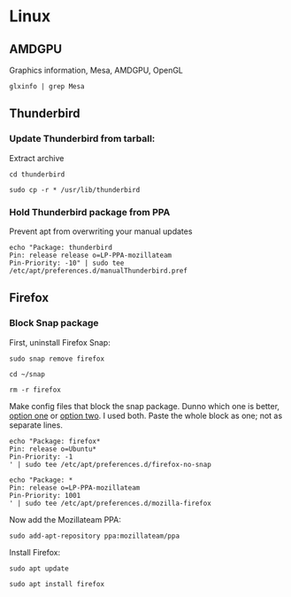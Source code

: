 # Linux

## AMDGPU

Graphics information, Mesa, AMDGPU, OpenGL

`glxinfo | grep Mesa`


## Thunderbird

### Update Thunderbird from tarball:

Extract archive

`cd thunderbird`

`sudo cp -r * /usr/lib/thunderbird`

### Hold Thunderbird package from PPA

Prevent apt from overwriting your manual updates

```
echo "Package: thunderbird
Pin: release release o=LP-PPA-mozillateam
Pin-Priority: -10" | sudo tee /etc/apt/preferences.d/manualThunderbird.pref
```



## Firefox

### Block Snap package

First, uninstall Firefox Snap:

`sudo snap remove firefox`

`cd ~/snap`

`rm -r firefox`


Make config files that block the snap package. Dunno which one is better, [option one](https://www.debugpoint.com/remove-firefox-snap-ubuntu/) or [option two](https://www.omgubuntu.co.uk/2022/04/how-to-install-firefox-deb-apt-ubuntu-22-04). I used both.
Paste the whole block as one; not as separate lines.

```
echo "Package: firefox*
Pin: release o=Ubuntu*
Pin-Priority: -1
' | sudo tee /etc/apt/preferences.d/firefox-no-snap
```

```
echo "Package: *
Pin: release o=LP-PPA-mozillateam
Pin-Priority: 1001
' | sudo tee /etc/apt/preferences.d/mozilla-firefox
```

Now add the Mozillateam PPA:

`sudo add-apt-repository ppa:mozillateam/ppa`

Install Firefox:

`sudo apt update`

`sudo apt install firefox`
